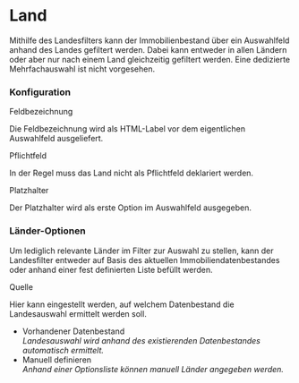 # Land

Mithilfe des Landesfilters kann der Immobilienbestand über ein Auswahlfeld anhand des Landes gefiltert werden. Dabei kann entweder in allen Ländern oder aber nur nach einem Land gleichzeitig gefiltert werden. Eine dedizierte Mehrfachauswahl ist nicht vorgesehen.

### Konfiguration

<span class="field">Feldbezeichnung</span>

Die Feldbezeichnung wird als HTML-Label vor dem eigentlichen Auswahlfeld ausgeliefert.

<span class="field">Pflichtfeld</span>

In der Regel muss das Land nicht als Pflichtfeld deklariert werden.

<span class="field">Platzhalter</span>

Der Platzhalter wird als erste Option im Auswahlfeld ausgegeben.

### Länder-Optionen

Um lediglich relevante Länder im Filter zur Auswahl zu stellen, kann der Landesfilter entweder auf Basis des aktuellen Immobiliendatenbestandes oder anhand einer fest definierten Liste befüllt werden.

<span class="field">Quelle</span>

Hier kann eingestellt werden, auf welchem Datenbestand die Landesauswahl ermittelt werden soll.

* Vorhandener Datenbestand\
  _Landesauswahl wird anhand des existierenden Datenbestandes automatisch ermittelt._
* Manuell definieren\
  _Anhand einer Optionsliste können manuell Länder angegeben werden._
